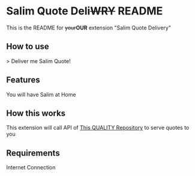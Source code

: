 # Salim Quote Deli~~WRY~~ README

This is the README for ~~your~~**OUR** extension "Salim Quote Delivery"

## How to use

\> Deliver me Salim Quote!

## Features

You will have Salim at Home

## How this works

This extension will call API of [This QUALITY Repository](https://github.com/narze/awesome-salim-quotes) to serve quotes to you

## Requirements

Internet Connection
